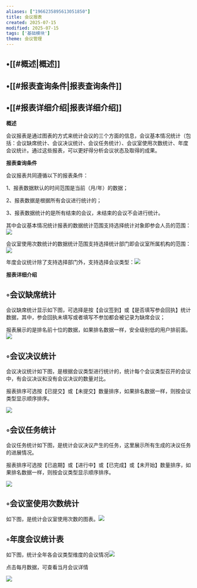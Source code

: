 ```yaml
---
aliases: ["1966235895613051850"]
title: 会议报表
created: 2025-07-15
modified: 2025-07-15
tags: ['基础模块']
theme: 会议管理
---
```


## •[[#概述|概述]]

## •[[#报表查询条件|报表查询条件]]

## •[[#报表详细介绍|报表详细介绍]]

**概述**

会议报表是通过图表的方式来统计会议的三个方面的信息，会议基本情况统计（包括：会议缺席统计、会议决议统计、会议任务统计）、会议室使用次数统计、年度会议统计。通过这些报表，可以更好得分析会议状态及取得的成果。

**报表查询条件**

会议报表共同遵循以下的报表条件：

1、报表数据默认的时间范围是当前（月/年）的数据；

2、报表数据是根据所有会议进行统计的；

3、报表数据统计的是所有结束的会议，未结束的会议不会进行统计。

其中会议基本情况统计报表的数据统计范围支持选择统计对象即参会人员的范围：![](7af3f8760f555a83cb95681658e05a2e.jpg)

会议室使用次数统计的数据统计范围支持选择统计部门即会议室所属机构的范围：![](ca0d18c63795686923dc1cc9c630fda7.jpg)

年度会议统计除了支持选择部门外，支持选择会议类型：![](a5b2aeb09975f274f281253f68192552.jpg)

**报表详细介绍**

## ◦会议缺席统计

会议缺席统计显示如下图，可选择是按【会议签到】或【是否填写参会回执】统计数据，其中，参会回执未填写或者填写不参加都会被记录为缺席会议；

报表展示的是排名前十位的数据，如果排名数据一样，安全级别低的用户排前面。![](af34033f1b622f86b500921fb366fea8.jpg)

## ◦会议决议统计

会议决议统计如下图，是根据会议类型进行统计的，统计每个会议类型召开的会议中，有会议决议和没有会议决议的数量对比。

报表排序可选按【已提交】或【未提交】数量排序，如果排名数据一样，则按会议类型显示顺序排序。

![](5e371e4df3736e2b65ec687717af269b.jpg)

## ◦会议任务统计

会议任务统计如下图，是统计会议决议产生的任务，这里展示所有生成的决议任务的进展情况。

报表排序可选按【已逾期】或【进行中】或【已完成】或【未开始】数量排序，如果排名数据一样，则按会议类型显示顺序排序。

![](b7611c1e19a9b2886bef822f6ca6cdda.jpg)

## ◦会议室使用次数统计

如下图，是统计会议室使用次数的图表。![](8f2ca2c455cadc09ad913bf592e029a5.jpg)

## ◦年度会议统计表

如下图，统计全年各会议类型维度的会议情况![](9022c20ed126ad10b4a4f9fd1063a088.jpg)

点击每月数据，可查看当月会议详情

![](27d47718061a8746af7fe1745176fccc.jpg)